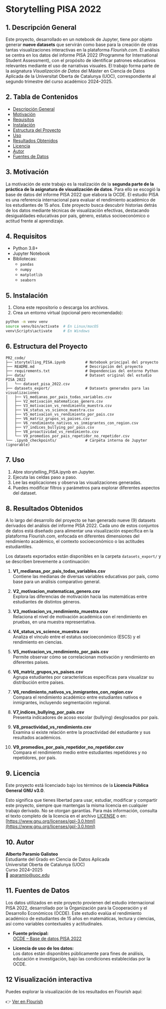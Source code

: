 # Storytelling PISA 2022

## 1. Descripción General

Este proyecto, desarrollado en un notebook de Jupyter, tiene por objeto generar **nueve datasets** que servirán como base para la creación de otras tantas visualizaciones interactivas en la plataforma *Flourish.com*. El análisis se centra en los datos del informe PISA 2022 (Programme for International Student Assessment), con el propósito de identificar patrones educativos relevantes mediante el uso de narrativas visuales. El trabajo forma parte de la asignatura *Visualización de Datos* del Máster en Ciencia de Datos Aplicada de la Universitat Oberta de Catalunya (UOC), correspondiente al segundo trimestre del curso académico 2024–2025.

## 2. Tabla de Contenidos

- [Descripción General](#1-descripción-general)
- [Motivación](#3-motivación)
- [Requisitos](#4-requisitos)
- [Instalación](#5-instalación)
- [Estructura del Proyecto](#6-estructura-del-proyecto)
- [Uso](#7-uso)
- [Resultados Obtenidos](#8-resultados-obtenidos)
- [Licencia](#9-licencia)
- [Autor](#10-autor)
- [Fuentes de Datos](#11-fuentes-de-datos)

## 3. Motivación

La motivación de este trabajo es la realización de la **segunda parte de la práctica de la asignatura de visualización de datos**. Para ello se escogió la base de datos del informe PISA 2022 que elabora la OCDE. El estudio PISA es una referencia internacional para evaluar el rendimiento académico de los estudiantes de 15 años. Este proyecto busca descubrir historias detrás de los datos mediante técnicas de visualización efectivas, destacando desigualdades educativas por país, género, estatus socioeconómico o actitud frente al aprendizaje.

## 4. Requisitos

- Python 3.8+
- Jupyter Notebook
- Bibliotecas:
  - `pandas`
  - `numpy`
  - `matplotlib`
  - `seaborn`

## 5. Instalación

1. Clona este repositorio o descarga los archivos.
2. Crea un entorno virtual (opcional pero recomendado):

```bash
python -m venv venv
source venv/bin/activate  # En Linux/macOS
venv\Scripts\activate     # En Windows
```

## 6. Estructura del Proyecto

```plaintext
PR2_code/
├── storytelling_PISA.ipynb         # Notebook principal del proyecto
├── README.md                       # Descripción del proyecto
├── requirements.txt                # Dependencias del entorno Python
├── data/                           # Dataset original del estudio PISA 2022
│   └── dataset_pisa_2022.csv
├── datasets_export/                # Datasets generados para las visualizaciones
│   ├── V1_medianas_por_pais_todas_variables.csv
│   ├── V2_motivacion_matematicas_genero.csv
│   ├── V3_motivacion_vs_rendimiento_muestra.csv
│   ├── V4_status_vs_science_muestra.csv
│   ├── V5_motivacion_vs_rendimiento_por_pais.csv
│   ├── V6_matriz_grupos_vs_paises.csv
│   ├── V6_rendimiento_nativos_vs_inmigrantes_con_region.csv
│   ├── V7_indices_bullying_por_pais.csv
│   ├── V8_proactividad_vs_rendimiento.csv
│   └── V9_promedios_por_pais_repetidor_no_repetidor.csv
└── .ipynb_checkpoints/             # Carpeta interna de Jupyter (ignorable)
```

## 7. Uso

1. Abre storytelling_PISA.ipynb en Jupyter.
2. Ejecuta las celdas paso a paso.
3. Lee las explicaciones y observa las visualizaciones generadas.
4. Puedes modificar filtros y parámetros para explorar diferentes aspectos del dataset.

## 8. Resultados Obtenidos

A lo largo del desarrollo del proyecto se han generado nueve (9) datasets derivados del análisis del informe PISA 2022. Cada uno de estos conjuntos de datos está diseñado para alimentar una visualización específica en la plataforma Flourish.com, enfocada en diferentes dimensiones del rendimiento académico, el contexto socioeconómico o las actitudes estudiantiles.

Los datasets exportados están disponibles en la carpeta `datasets_export/` y se describen brevemente a continuación:

1. **V1_medianas_por_pais_todas_variables.csv**  
   Contiene las medianas de diversas variables educativas por país, como base para un análisis comparativo general.

2. **V2_motivacion_matematicas_genero.csv**  
   Explora las diferencias de motivación hacia las matemáticas entre estudiantes de distintos géneros.

3. **V3_motivacion_vs_rendimiento_muestra.csv**  
   Relaciona el nivel de motivación académica con el rendimiento en pruebas, en una muestra representativa.

4. **V4_status_vs_science_muestra.csv**  
   Analiza el vínculo entre el estatus socioeconómico (ESCS) y el rendimiento en ciencias.

5. **V5_motivacion_vs_rendimiento_por_pais.csv**  
   Permite observar cómo se correlacionan motivación y rendimiento en diferentes países.

6. **V6_matriz_grupos_vs_paises.csv**  
   Agrupa estudiantes por características específicas para visualizar su distribución entre países.

7. **V6_rendimiento_nativos_vs_inmigrantes_con_region.csv**  
   Compara el rendimiento académico entre estudiantes nativos e inmigrantes, incluyendo segmentación regional.

8. **V7_indices_bullying_por_pais.csv**  
   Presenta indicadores de acoso escolar (bullying) desglosados por país.

9. **V8_proactividad_vs_rendimiento.csv**  
   Examina si existe relación entre la proactividad del estudiante y sus resultados académicos.

10. **V9_promedios_por_pais_repetidor_no_repetidor.csv**  
    Compara el rendimiento medio entre estudiantes repetidores y no repetidores, por país.

## 9. Licencia

Este proyecto está licenciado bajo los términos de la **Licencia Pública General GNU v3.0**.

Esto significa que tienes libertad para usar, estudiar, modificar y compartir este proyecto, siempre que mantengas la misma licencia en cualquier trabajo derivado. No se otorgan garantías. Para más información, consulta el texto completo de la licencia en el archivo [LICENSE](./LICENSE) o en:  
[https://www.gnu.org/licenses/gpl-3.0.html](https://www.gnu.org/licenses/gpl-3.0.html)

## 10. Autor

**Alberto Paramio Galisteo**  
Estudiante del Grado en Ciencia de Datos Aplicada  
Universitat Oberta de Catalunya (UOC)  
Curso 2024–2025  
📧 aparamio@uoc.edu

## 11. Fuentes de Datos

Los datos utilizados en este proyecto provienen del estudio internacional PISA 2022, desarrollado por la Organización para la Cooperación y el Desarrollo Económicos (OCDE). Este estudio evalúa el rendimiento académico de estudiantes de 15 años en matemáticas, lectura y ciencias, así como variables contextuales y actitudinales.

- **Fuente principal:**  
  [OCDE – Base de datos PISA 2022](https://www.oecd.org/pisa/data/2022database/)

- **Licencia de uso de los datos:**  
  Los datos están disponibles públicamente para fines de análisis, educación e investigación, bajo las condiciones establecidas por la OCDE.

## 12 Visualización interactiva

Puedes explorar la visualización de los resultados en Flourish aquí:

👉 [Ver en Flourish](https://public.flourish.studio/story/3156918/)

